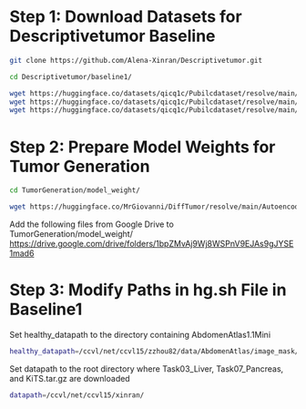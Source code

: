 # Step 1: Download Datasets for Descriptivetumor Baseline
```bash
git clone https://github.com/Alena-Xinran/Descriptivetumor.git

cd Descriptivetumor/baseline1/
```
```bash
wget https://huggingface.co/datasets/qicq1c/Pubilcdataset/resolve/main/10_Decathlon/Task03_Liver.tar.gz?download=true # Task03_Liver.tar.gz (28.7 GB)
wget https://huggingface.co/datasets/qicq1c/Pubilcdataset/resolve/main/10_Decathlon/Task07_Pancreas.tar.gz?download=true # Task07_Pancreas.tar.gz (28.7 GB)
wget https://huggingface.co/datasets/qicq1c/Pubilcdataset/resolve/main/05_KiTS.tar.gz # KiTS.tar.gz (28 GB)
```
# Step 2: Prepare Model Weights for Tumor Generation
```bash
cd TumorGeneration/model_weight/

wget https://huggingface.co/MrGiovanni/DiffTumor/resolve/main/AutoencoderModel/AutoencoderModel.ckpt
```
Add the following files from Google Drive to TumorGeneration/model_weight/
https://drive.google.com/drive/folders/1bpZMvAj9Wj8WSPnV9EJAs9gJYSE1mad6

# Step 3: Modify Paths in hg.sh File in Baseline1
Set healthy_datapath to the directory containing AbdomenAtlas1.1Mini
```bash
healthy_datapath=/ccvl/net/ccvl15/zzhou82/data/AbdomenAtlas/image_mask/AbdomenAtlas1.1Mini/AbdomenAtlas1.1Mini/
```
Set datapath to the root directory where Task03_Liver, Task07_Pancreas, and KiTS.tar.gz are downloaded
```bash
datapath=/ccvl/net/ccvl15/xinran/
```
